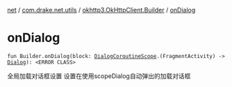 [net](../../index.md) / [com.drake.net.utils](../index.md) / [okhttp3.OkHttpClient.Builder](index.md) / [onDialog](./on-dialog.md)

# onDialog

`fun Builder.onDialog(block: `[`DialogCoroutineScope`](../../com.drake.net.scope/-dialog-coroutine-scope/index.md)`.(FragmentActivity) -> `[`Dialog`](https://developer.android.com/reference/android/app/Dialog.html)`): <ERROR CLASS>`

全局加载对话框设置
设置在使用scopeDialog自动弹出的加载对话框

